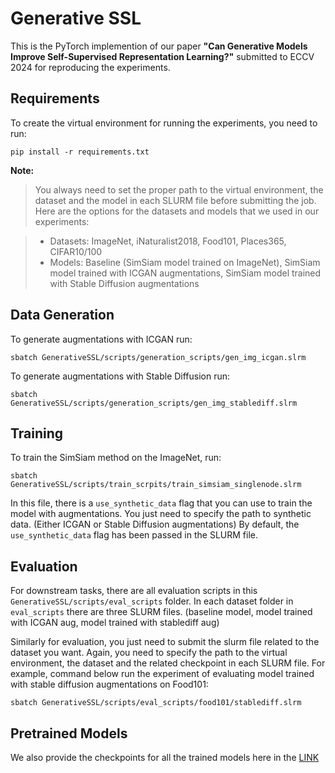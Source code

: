 # Generative SSL

This is the PyTorch implemention of our paper **"Can Generative Models Improve Self-Supervised Representation Learning?"** submitted to ECCV 2024 for reproducing the experiments.

## Requirements

To create the virtual environment for running the experiments, you need to run:

`pip install -r requirements.txt`

**Note:** 
> You always need to set the proper path to the virtual environment, the dataset and the model in each SLURM file before submitting the job. Here are the options for the datasets and models that we used in our experiments:

> - Datasets: ImageNet, iNaturalist2018, Food101, Places365, CIFAR10/100
> - Models: Baseline (SimSiam model trained on ImageNet), SimSiam model trained with ICGAN augmentations, SimSiam model trained with Stable Diffusion augmentations

## Data Generation

To generate augmentations with ICGAN run:

`sbatch GenerativeSSL/scripts/generation_scripts/gen_img_icgan.slrm`

To generate augmentations with Stable Diffusion run:

`sbatch GenerativeSSL/scripts/generation_scripts/gen_img_stablediff.slrm`

## Training 

To train the SimSiam method on the ImageNet, run:

`sbatch GenerativeSSL/scripts/train_scrpits/train_simsiam_singlenode.slrm`

In this file, there is a `use_synthetic_data` flag that you can use to train the model with augmentations. You just need to specify the path to synthetic data. (Either ICGAN or Stable Diffusion augmentations) By default, the `use_synthetic_data` flag has been passed in the SLURM file.

## Evaluation

For downstream tasks, there are all evaluation scripts in this `GenerativeSSL/scripts/eval_scripts`  folder. In each dataset folder in `eval_scripts` there are three SLURM files. (baseline model, model trained with ICGAN aug, model trained with stablediff aug)

Similarly for evaluation, you just need to submit the slurm file related to the dataset you want. Again, you need to specify the path to the virtual environment, the dataset and the related checkpoint in each SLURM file. For example, command below run the experiment of evaluating model trained with stable diffusion augmentations on Food101:

`sbatch GenerativeSSL/scripts/eval_scripts/food101/stablediff.slrm`

## Pretrained Models

We also provide the checkpoints for all the trained models here in the [LINK](https://drive.google.com/drive/folders/1xPIbf1cOPqzIzuZ185GjAprA8XmQ0Tvu)


